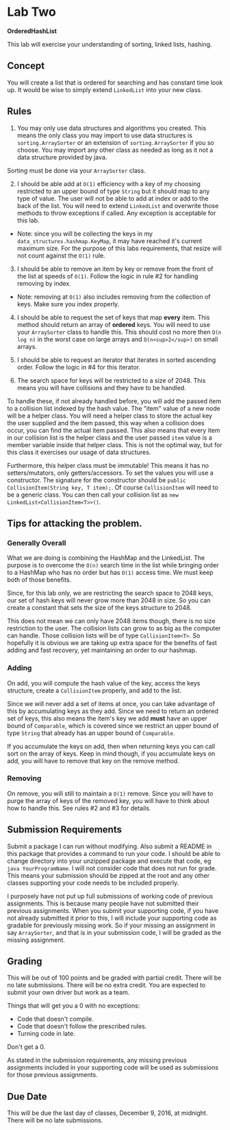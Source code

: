 # Lab Two
**OrderedHashList**

This lab will exercise your understanding of sorting, linked lists, hashing.

## Concept
You will create a list that is ordered for searching and has constant time look up. It would be wise to simply extend `LinkedList` into your new class.

## Rules

1. You may only use data structures and algorithms you created. This means the only class you may import to use data structures is `sorting.ArraySorter` or an extension of `sorting.ArraySorter` if you so choose. You may import any other class as needed as long as it not a data structure provided by java.

Sorting must be done via your `ArraySorter` class.


2. I should be able add at `O(1)` efficiency with a key of my choosing restricted to an upper bound of type `String` but it should map to any type of value. The user will not be able to add at index or add to the back of the list. You will need to extend `LinkedList` and overwrite those methods to throw exceptions if called. Any exception is acceptable for this lab.

  * Note: since you will be collecting the keys in my `data_structures.hashmap.KeyMap`, it may have reached it's current maximum size. For the purpose of this labs requirements, that resize will not count against the `O(1)` rule.

3. I should be able to remove an item by key or remove from the front of the list at speeds of `O(1)`. Follow the logic in rule #2 for handling removing by index.
  * Note: removing at `O(1)` also includes removing from the collection of keys. Make sure you index properly.

4. I should be able to request the set of keys that map **every** item. This method should return an array of **ordered** keys. You will need to use your `ArraySorter` class to handle this. This should cost no more then `O(n log n)` in the worst case on large arrays and `O(n<sup>2</sup>)` on small arrays.

5. I should be able to request an iterator that iterates in sorted ascending order. Follow the logic in #4 for this iterator.

6. The search space for keys will be restricted to a size of 2048. This means you will have collisions and they have to be handled.

To handle these, if not already handled before, you will add the passed item to a collision list indexed by the hash value. The "item" value of a new node will be a helper class. You will need a helper class to store the actual key the user supplied and the item passed, this way when a collision does occur, you can find the actual item passed. This also means that every item in our collision list is the helper class and the user passed `item` value is a member variable inside that helper class. This is not the optimal way, but for this class it exercises our usage of data structures.

Furthermore, this helper class must be immutable! This means it has no setters/mutators, only getters/accessors. To set the values you will use a constructor. The signature for the constructor should be `public CollisionItem(String key, T item);`. Of course `CollisionItem` will need to be a generic class. You can then call your collision list as `new LinkedList<CollisionItem<T>>()`.


## Tips for attacking the problem.
### Generally Overall
What we are doing is combining the HashMap and the LinkedList. The purpose is to overcome the `O(n)` search time in the list while bringing order to a HashMap who has no order but has `O(1)` access time. We must keep both of those benefits.

Since, for this lab only, we are restricting the search space to 2048 keys, our set of hash keys will never grow more than 2048 in size. So you can create a constant that sets the size of the keys structure to 2048.

This does not mean we can only have 2048 items though, there is no size restriction to the user. The collision lists can grow to as big as the computer can handle.  Those collision lists will be of type `CollisionItem<T>`. So hopefully it is obvious we are taking up extra space for the benefits of fast adding and fast recovery, yet maintaining an order to our hashmap.

### Adding
On add, you will compute the hash value of the key, access the keys structure, create a `CollisionItem` properly, and add to the list.

Since we will never add a set of items at once, you can take advantage of this by accumulating keys as they add. Since we need to return an ordered set of keys, this also means the item's key we add **must** have an upper bound of `Comparable`, which is covered since we restrict an upper bound of type `String` that already has an upper bound of `Comparable`.

If you accumulate the keys on add, then when returning keys you can call sort on the array of keys. Keep in mind though, if you accumulate keys on add, you will have to remove that key on the remove method.

### Removing
On remove, you will still to maintain a `O(1)` remove. Since you will have to purge the array of keys of the removed key, you will have to think about how to handle this. See rules #2 and #3 for details.

## Submission Requirements
Submit a package I can run without modifying. Also submit a README in this package that provides a command to run your code. I should be able to change directory into your unzipped package and execute that code, eg `java YourProgramName`. I will not consider code that does not run for grade. This means your submission should be zipped at the root and any other classes supporting your code needs to be included properly.

I purposely have not put up full submissions of working code of previous assignments. This is because many people have not submitted their previous assignments. When you submit your supporting code, if you have not already submitted it prior to this, I will include your supporting code as gradable for previously missing work. So if your missing an assignment in say `ArraySorter`, and that is in your submission code, I will be graded as the missing assignment.

## Grading
This will be out of 100 points and be graded with partial credit. There will be no late submissions. There will be no extra credit. You are expected to submit your own driver but work as a team.

Things that will get you a 0 with no exceptions:
  * Code that doesn't compile.
  * Code that doesn't follow the prescribed rules.
  * Turning code in late.

Don't get a 0.

As stated in the submission requirements, any missing previous assignments included in your supporting code will be used as submissions for those previous assignments.

## Due Date
This will be due the last day of classes, December 9, 2016, at midnight. There will be no late submissions.
